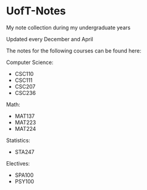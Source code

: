 # UofT-Notes
My note collection during my undergraduate years

Updated every December and April

The notes for the following courses can be found here:

Computer Science:
  - CSC110
  - CSC111
  - CSC207
  - CSC236

Math:
  - MAT137
  - MAT223
  - MAT224

Statistics:
  - STA247

Electives:
  - SPA100
  - PSY100

